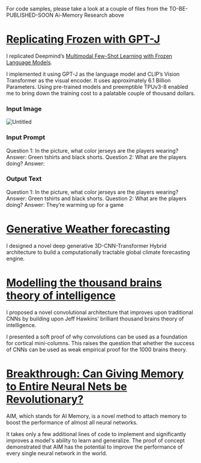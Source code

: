 For code samples, please take a look at a couple of files from the TO-BE-PUBLISHED-SOON Ai-Memory Research above
# [Replicating Frozen with GPT-J](https://joylunkad.notion.site/Replicating-Frozen-with-GPT-J-7dd8238bda664cf489c7b1187256ffc8)

I replicated Deepmind’s [Multimodal Few-Shot Learning with Frozen Language Models](https://arxiv.org/abs/2106.13884). 

I implemented it using GPT-J as the language model and CLIP’s Vision Transformer as the visual encoder. It uses approximately 6.1 Billion Parameters. Using pre-trained models and preemptible TPUv3-8 enabled me to bring down the training cost to a palatable couple of thousand dollars. 

### Input Image

![Untitled](https://github.com/Joy-Lunkad/my-projects-and-articles/assets/63045889/19b36d9f-88a5-441d-acb9-12f7ae200a7d)

### Input Prompt

Question 1: In the picture, what color jerseys are the players wearing? Answer: Green tshirts and black shorts.
Question 2: What are the players doing? Answer:    

### Output Text
Question 1: In the picture, what color jerseys are the players wearing? Answer: Green tshirts and black shorts. 
Question 2: What are the players doing? Answer: They’re warming up for a game

# [Generative Weather forecasting](https://joylunkad.notion.site/Generative-Weather-forecasting-5c8573cb95774ef18291397157e5687a?pvs=4)

I designed a novel deep generative 3D-CNN-Transformer Hybrid architecture to build a computationally tractable global climate forecasting engine. 

# [Modelling the thousand brains theory of intelligence](https://joylunkad.notion.site/Modelling-the-thousand-brains-theory-of-intelligence-ade9b2db8f2f4f58ad9a4716e7d79285?pvs=4)

I proposed a novel convolutional architecture that improves upon traditional CNNs by building upon Jeff Hawkins’ brilliant thousand brains theory of intelligence.

I presented a soft proof of why convolutions can be used as a foundation for cortical mini-columns. This raises the question that whether the success of CNNs can be used as weak empirical proof for the 1000 brains theory.

# [Breakthrough: Can Giving Memory to Entire Neural Nets be Revolutionary?](https://www.notion.so/Breakthrough-Can-Giving-Memory-to-Entire-Neural-Nets-be-Revolutionary-289d408be8ef4eb2b055de8db66b9da4?pvs=21)

AIM, which stands for AI Memory, is a novel method to attach memory to boost the performance of almost all neural networks. 

It takes only a few additional lines of code to implement and significantly improves a model's ability to learn and generalize. The proof of concept demonstrated that AIM has the potential to improve the performance of every single neural network in the world.
